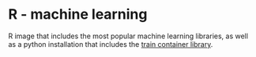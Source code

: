 # R - machine learning
R image that includes the most popular machine learning libraries, as well as a python installation that includes the
[train container library](https://github.com/PHT-Medic/train-container-library).
